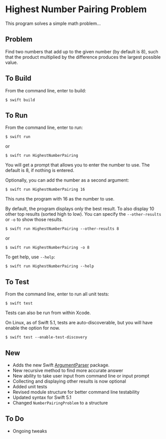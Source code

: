 #  Highest Number Pairing Problem
This program solves a simple math problem...

## Problem
Find two numbers that add up to the given number (by default is 8), such that the product multiplied by the difference produces the largest possible value.

## To Build
From the command line, enter to build:

`$ swift build`

## To Run

From the command line, enter to run:

`$ swift run`

or

`$ swift run HighestNumberPairing`

You will get a prompt that allows you to enter the number to use. The default is 8, if nothing is entered.

Optionally, you can add the number as a second argument:

`$ swift run HighestNumberPairing 16`

This runs the program with 16 as the number to use.

By default, the program displays only the best result. To also display 10 other top results (sorted high to low). You can specify the `--other-results` or `-o` to show those results.

`$ swift run HighestNumberPairing --other-results 8`

or

`$ swift run HighestNumberPairing -o 8`

To get help, use `--help`:

`$ swift run HighestNumberPairing --help`

## To Test

From the command line, enter to run all unit tests:

`$ swift test`

Tests can also be run from within Xcode.

On Linux, as of Swift 5.1, tests are auto-discoverable, but you will have enable the option for now.

`$ swift test --enable-test-discovery`

## New
- Adds the new Swift [ArgumentParser](https://github.com/apple/swift-argument-parser) package.
- New recursive method to find more accurate answer
- New ability to take user input from command line or input prompt
- Collecting and displaying other results is now optional
- Added unit tests
- Revised module structure for better command line testability
- Updated syntax for Swift 5.1
- Changed `NumberPairingProblem` to a structure


## To Do
- Ongoing tweaks
